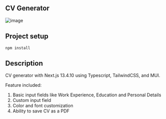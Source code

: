 ## CV Generator

![image](https://github.com/Cerbenix/CV_Generators/assets/124684938/caa8afe2-77c2-41e5-b05e-60134ddb7429)

## Project setup

``npm install``

## Description

CV generator with Next.js 13.4.10 using Typescript, TailwindCSS, and MUI.

Feature included:
1. Basic input fields like Work Experience, Education and Personal Details
2. Custom input field
3. Color and font customization
4. Ability to save CV as a PDF
